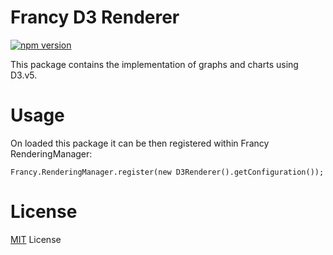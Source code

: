 # Francy D3 Renderer

[![npm version](https://badge.fury.io/js/francy-renderer-d3.svg)](https://badge.fury.io/js/francy-renderer-d3)

This package contains the implementation of graphs and charts using D3.v5.

# Usage

On loaded this package it can be then registered within Francy RenderingManager:

```
Francy.RenderingManager.register(new D3Renderer().getConfiguration());
```

# License

[MIT](LICENSE) License

